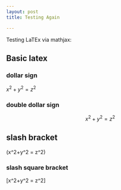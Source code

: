 ```yaml
---
layout: post
title: Testing Again

---
```

 <script src="https://cdn.mathjax.org/mathjax/latest/MathJax.js?config=TeX-AMS-MML_HTMLorMML" type="text/javascript"></script>


Testing LaTEx via mathjax:

## Basic latex

### dollar sign 
$x^2+y^2 = z^2$

### double dollar sign 

$$x^2+y^2 = z^2$$

## slash bracket

\(x^2+y^2 = z^2\)

### slash square bracket
\[x^2+y^2 = z^2\]